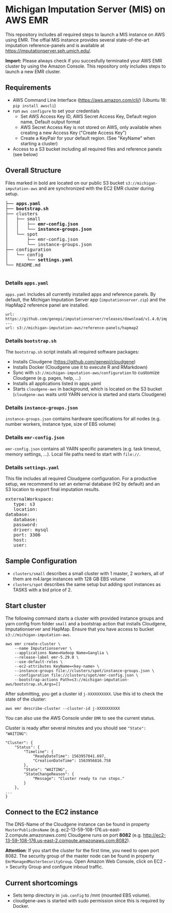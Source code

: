 # Michigan Imputation Server (MIS) on AWS EMR

This repository includes all required steps to launch a MIS instance on AWS using EMR. 
The offial MIS instance provides several state-of-the-art imputation reference-panels and is available at https://imputationserver.sph.umich.edu/.

**Import:** Please always check if you succesfully terminated your AWS EMR cluster by using the Amazon Console. This repository only includes steps to launch a new EMR cluster.

## Requirements
- AWS Command Line Interface (https://aws.amazon.com/cli/) (Ubuntu 18: `pip install awscli`)
- run `aws configure` to set your credentials
  - Set AWS Access Key ID, AWS Secret Access Key, Default region name, Default output format
  - AWS Secret Access Key is not stored on AWS, only available when creating a new Access Key ("Create Access Key")
  - Create a KeyPair for your default region. (See "KeyName" when starting a cluster)
- Access to a S3 bucket including all required files and reference panels (see below)


## Overall Structure
Files marked in bold are located on our public S3 bucket `s3://michigan-imputation-aws` and are synchronized with the EC2 EMR cluster during setup.  

<pre>
├── <b>apps.yaml</b>
├── <b>bootstrap.sh</b>
├── clusters
│   ├── small
│   │   ├── <b>emr-config.json</b>
│   │   └── <b>instance-groups.json</b>
│   └── spot
│       ├── emr-config.json
│       └── instance-groups.json
├── configuration
│   └── config
│       └── <b>settings.yaml</b>
└── README.md

</pre>

### Details `apps.yaml`
``apps.yaml`` includes all currently installed apps and reference panels. By default, the Michigan Imputation Server app (``imputationserver.zip``) and the HapMap2 reference panel are installed. 

```
url: https://github.com/genepi/imputationserver/releases/download/v1.4.0/imputationserver.zip
---
url: s3://michigan-imputation-aws/reference-panels/hapmap2
```

### Details `bootstrap.sh`
The ``bootstrap.sh`` script installs all required software packages:

- Installs Cloudgene (https://github.com/genepi/cloudgene)
- Installs Docker (Cloudgene use it to execute R and RMarkdown)
- Sync with `s3://michigan-imputation-aws/configuration` to customize Cloudgene (e.g. pages, help, ...)
- Installs all applications listed in apps.yaml 
- Starts `cloudgene-aws` in background, which is located on the S3 bucket (`cloudgene-aws` waits until YARN service is started and starts Cloudgene)

### Details `instance-groups.json`
``instance-groups.json`` contains hardware specifications for all nodes (e.g. number workers, instance type, size of EBS volume)

### Details `emr-config.json`
``emr-config.json`` contains all YARN specific parameters (e.g. task timeout, memory settings, ...). Local file paths need to start with `file://`.

### Details `settings.yaml`
This file includes all required Cloudgene configuration. For a productive setup, we recommend to set an external database (H2 by default) and an S3 location to export final imputation results.

<pre>
externalWorkspace:
   type: s3
   location: <s3://s3-bucket>
database:
   database: <name>
   password: <password>
   driver: mysql
   port: 3306
   host: <host>
   user: <user>
</pre>

## Sample Configuration
- `clusters/small` describes a small cluster with 1 master, 2 workers, all of them are m4.large instances with 128 GB EBS volume
- `clusters/spot` describes the same setup but adding spot instances as TASKS with a bid price of 2.
  
  
## Start cluster

The following command starts a cluster with provided instance groups and yarn config from folder `small` and a bootstrap action that installs Cloudgene, Imputationserver and HapMap. Ensure that you have access to bucket `s3://michigan-imputation-aws`.

```
aws emr create-cluster \
    --name Imputationserver \
    --applications Name=Hadoop Name=Ganglia \
    --release-label emr-5.29.0 \
    --use-default-roles \
    --ec2-attributes KeyName=<key-name> \
    --instance-groups file://clusters/spot/instance-groups.json \
    --configuration file://clusters/spot/emr-config.json \
    --bootstrap-actions Path=s3://michigan-imputation-aws/bootstrap.sh,Args=[]
```

After submitting, you get a cluster id `j-XXXXXXXXXX`. Use this id to check the state of the cluster:

```
aws emr describe-cluster --cluster-id j-XXXXXXXXXX
```
You can also use the AWS Console under `EMR` to see the current status.

Cluster is ready after several minutes and you should see `"State": "WAITING"`:

```
"Cluster": {
    "Status": {
        "Timeline": {
            "ReadyDateTime": 1563957041.697,
            "CreationDateTime": 1563956816.758
        },
        "State": "WAITING",
        "StateChangeReason": {
            "Message": "Cluster ready to run steps."
        }
    },
...
}
```
## Connect to the EC2 instance

The DNS-Name of the Cloudgene instance can be found in property `MasterPublicDnsName` (e.g. ec2-13-59-108-176.us-east-2.compute.amazonaws.com) Cloudgene runs on port **8082** (e.g. http://ec2-13-59-108-176.us-east-2.compute.amazonaws.com:8082).

**Attention**: If you start the cluster for the first time, you need to open port 8082. The security group of the master node can be found in property `EmrManagedMasterSecurityGroup`. Open Amazon Web Console, click on EC2 -> Security Group and configure inboud traffic.


## Current shortcomings
- Sets temp directory in `job.config` to /mnt (mounted EBS volume).
- cloudgene-aws is started with sudo permission since this is required by Docker.

